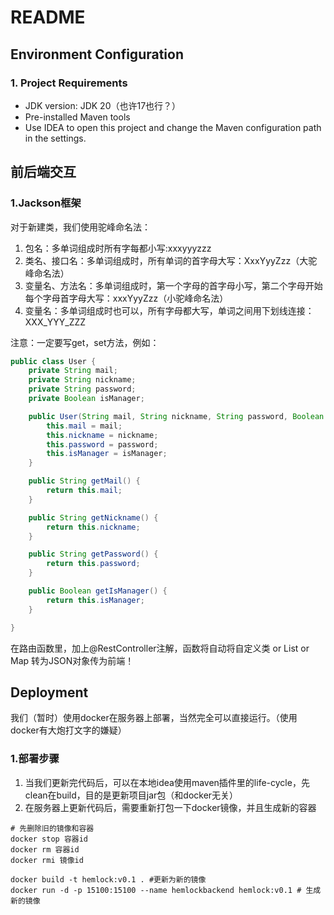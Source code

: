 # README

## Environment Configuration

### 1. Project Requirements

* JDK version: JDK 20（也许17也行？）
* Pre-installed Maven tools
* Use IDEA to open this project and change the Maven configuration path in the settings.



## 前后端交互

### 1.Jackson框架

对于新建类，我们使用驼峰命名法：

1. 包名：多单词组成时所有字每都小写:xxxyyyzzz
2. 类名、接口名：多单词组成时，所有单词的首字母大写：XxxYyyZzz（大驼峰命名法）
3. 变量名、方法名：多单词组成时，第一个字母的首字母小写，第二个字母开始每个字母首字母大写：xxxYyyZzz（小驼峰命名法）
4. 变量名：多单词组成时也可以，所有字母都大写，单词之间用下划线连接：XXX_YYY_ZZZ



注意：一定要写get，set方法，例如：

```java
public class User {
    private String mail;
    private String nickname;
    private String password;
    private Boolean isManager;

    public User(String mail, String nickname, String password, Boolean isManager){
        this.mail = mail;
        this.nickname = nickname;
        this.password = password;
        this.isManager = isManager;
    }

    public String getMail() {
        return this.mail;
    }

    public String getNickname() {
        return this.nickname;
    }

    public String getPassword() {
        return this.password;
    }

    public Boolean getIsManager() {
        return this.isManager;
    }

}
```



在路由函数里，加上@RestController注解，函数将自动将自定义类 or List or Map 转为JSON对象传为前端！



## Deployment

我们（暂时）使用docker在服务器上部署，当然完全可以直接运行。（使用docker有大炮打文字的嫌疑）

### 1.部署步骤

1. 当我们更新完代码后，可以在本地idea使用maven插件里的life-cycle，先clean在build，目的是更新项目jar包（和docker无关）
2. 在服务器上更新代码后，需要重新打包一下docker镜像，并且生成新的容器

```shell
# 先删除旧的镜像和容器
docker stop 容器id
docker rm 容器id 
docker rmi 镜像id 

docker build -t hemlock:v0.1 . #更新为新的镜像
docker run -d -p 15100:15100 --name hemlockbackend hemlock:v0.1 # 生成新的镜像
```





